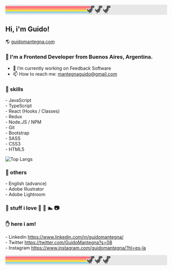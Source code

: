 ![banner](dino-back-light.jpg)
## Hi, i'm Guido!
🌎 [guidomantegna.com](https://guidomantegna.github.io/GuidoMantegna/)
### :wave: I'm a Frontend Developer from Buenos Aires, Argentina. 


- 🔭 I’m currently working on Feedback Software
- 📫 How to reach me: mantegnaguido@gmail.com

### :muscle: skills

\- JavaScript <br>
\- TypeScript <br>
\- React (Hooks / Classes) <br>
\- Redux <br>
\- Node.JS / NPM <br>
\- Git <br>
\- Bootstrap <br>
\- SASS <br>
\- CSS3 <br>
\- HTML5

![Top Langs](https://github-readme-stats.vercel.app/api/top-langs/?username=GuidoMantegna&layout=compact&theme=vue)

### :wrench: others
\- English (advance) <br>
\- Adobe Illustrator <br>
\- Adobe Lightroom

### :metal: stuff i love :bicyclist: :guitar: :swimmer: :camera: 

### :hand: here i am!
\- Linkedin https://www.linkedin.com/in/guidomantegna/ <br>
\- Twitter https://twitter.com/GuidoMantegna?s=08 <br>
\- Instagram https://www.instagram.com/guidomantegna/?hl=es-la

![banner](dino-back-light.jpg)



<!--
**GuidoMantegna/GuidoMantegna** is a ✨ _special_ ✨ repository because its `README.md` (this file) appears on your GitHub profile.

Here are some ideas to get you started:

- 🔭 I’m currently working on ...
- 🌱 I’m currently learning ...
- 👯 I’m looking to collaborate on ...
- 🤔 I’m looking for help with ...
- 💬 Ask me about ...
- 📫 How to reach me: ...
- 😄 Pronouns: ...
- ⚡ Fun fact: ...
-->

